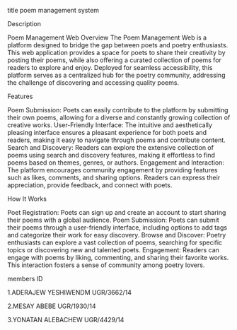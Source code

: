 title poem management system


Description

Poem Management Web Overview The Poem Management Web is a platform designed to bridge the gap between poets and poetry enthusiasts. This web application provides a space for poets to share their creativity by posting their poems, while also offering a curated collection of poems for readers to explore and enjoy. Deployed for seamless accessibility, this platform serves as a centralized hub for the poetry community, addressing the challenge of discovering and accessing quality poems.

Features

Poem Submission: Poets can easily contribute to the platform by submitting their own poems, allowing for a diverse and constantly growing collection of creative works. User-Friendly Interface: The intuitive and aesthetically pleasing interface ensures a pleasant experience for both poets and readers, making it easy to navigate through poems and contribute content. Search and Discovery: Readers can explore the extensive collection of poems using search and discovery features, making it effortless to find poems based on themes, genres, or authors. Engagement and Interaction: The platform encourages community engagement by providing features such as likes, comments, and sharing options. Readers can express their appreciation, provide feedback, and connect with poets.

How It Works

Poet Registration: Poets can sign up and create an account to start sharing their poems with a global audience. Poem Submission: Poets can submit their poems through a user-friendly interface, including options to add tags and categorize their work for easy discovery. Browse and Discover: Poetry enthusiasts can explore a vast collection of poems, searching for specific topics or discovering new and talented poets. Engagement: Readers can engage with poems by liking, commenting, and sharing their favorite works. This interaction fosters a sense of community among poetry lovers.



members ID

1.ADERAJEW YESHIWENDM UGR/3662/14

2.MESAY ABEBE UGR/1930/14

3.YONATAN ALEBACHEW UGR/4429/14

